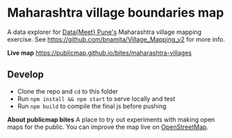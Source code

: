 # Maharashtra village boundaries map
A data explorer for [Data{Meet} Pune's](http://datameet.org/chapters/pune/) Maharashtra village mapping exercise. See https://github.com/bnamita/Village_Mapping_v2 for more info.

**Live map** https://publicmap.github.io/bites/maharashtra-villages

## Develop
- Clone the repo and `cd` to this folder
- Run `npm install && npm start` to serve locally and test
- Run `npm build` to compile the final js before pushing


**About publicmap bites**
A place to try out experiments with making open maps for the public. You can improve the map live on [OpenStreetMap](https://osm.org).
